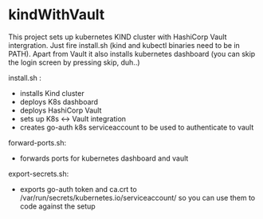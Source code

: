 # kindWithVault
This project sets up kubernetes KIND cluster with HashiCorp Vault intergration.
Just fire install.sh (kind and kubectl binaries need to be in PATH).
Apart from Vault it also installs kubernetes dashboard (you can skip the login screen by pressing skip, duh..)

install.sh :
 - installs Kind cluster
 - deploys K8s dashboard
 - deploys HashiCorp Vault
 - sets up K8s <-> Vault integration
 - creates go-auth k8s serviceaccount to be used to authenticate to vault

forward-ports.sh:
   - forwards ports for kubernetes dashboard and vault

export-secrets.sh:
   - exports go-auth token and ca.crt to /var/run/secrets/kubernetes.io/serviceaccount/ so you can use them to code against the setup
